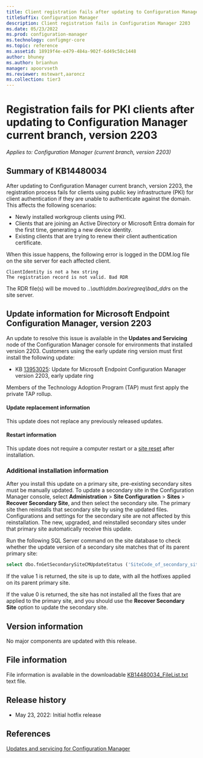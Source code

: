 ```yaml
---
title: Client registration fails after updating to Configuration Manager current branch, version 2203
titleSuffix: Configuration Manager
description: Client registration fails in Configuration Manager 2203
ms.date: 05/23/2022
ms.prod: configuration-manager
ms.technology: configmgr-core
ms.topic: reference
ms.assetid: 18919f4e-e479-484a-902f-6d49c58c1448
author: bhuney
ms.author: brianhun
manager: apoorvseth
ms.reviewer: mstewart,aaroncz 
ms.collection: tier3
---
```

# Registration fails for PKI clients after updating to Configuration Manager current branch, version 2203

*Applies to: Configuration Manager (current branch, version 2203)*

## Summary of KB14480034
After updating to Configuration Manager current branch, version 2203, the registration process fails for clients using public key infrastructure (PKI) for client authentication if they are unable to authenticate against the domain. This affects the following scenarios:

 - Newly installed workgroup clients using PKI.
 - Clients that are joining an Active Directory or Microsoft Entra domain for the first time, generating a new device identity.
 - Existing clients that are trying to renew their client authentication certificate.
 
When this issue happens, the following error is logged in the DDM.log file on the site server for each affected client.
   ```textgit s
   ClientIdentity is not a hex string
   The registration record is not valid. Bad RDR
   ```
The RDR file(s) will be moved to *..\auth\ddm.box\regreq\bad_ddrs* on the site server.

## Update information for Microsoft Endpoint Configuration Manager, version 2203
An update to resolve this issue is available in the **Updates and Servicing** node of the Configuration Manager console for environments that installed version 2203. 
Customers using the early update ring version must first install the following update:
- KB [13953025](../../hotfix/2203/13953025.md): Update for Microsoft Endpoint Configuration Manager version 2203, early update ring

Members of the Technology Adoption Program (TAP) must first apply the private TAP rollup. 

#### Update replacement information
This update does not replace any previously released updates.

#### Restart information
This update does not require a computer restart or a [site reset](../../core/servers/manage/modify-your-infrastructure.md#bkmk_reset) after installation.

### Additional installation information
After you install this update on a primary site, pre-existing secondary sites must be manually updated. To update a secondary site in the Configuration Manager console, select **Administration** > **Site Configuration** > **Sites** >  **Recover Secondary Site**, and then select the secondary site. The primary site then reinstalls that secondary site by using the updated files. Configurations and settings for the secondary site are not affected by this reinstallation. The new, upgraded, and reinstalled secondary sites under that primary site automatically receive this update.

Run the following SQL Server command on the site database to check whether the update version of a secondary site matches that of its parent primary site:
   ```sql
   select dbo.fnGetSecondarySiteCMUpdateStatus ('SiteCode_of_secondary_site')
   ```
If the value 1 is returned, the site is up to date, with all the hotfixes applied on its parent primary site.

If the value 0 is returned, the site has not installed all the fixes that are applied to the primary site, and you should use the **Recover Secondary Site** option to update the secondary site.

## Version information
No major components are updated with this release.

## File information
File information is available in the downloadable [KB14480034_FileList.txt](https://aka.ms/KB14480034_FileList) text file.

## Release history
- May 23, 2022: Initial hotfix release

## References
[Updates and servicing for Configuration Manager](../../core/servers/manage/updates.md)
